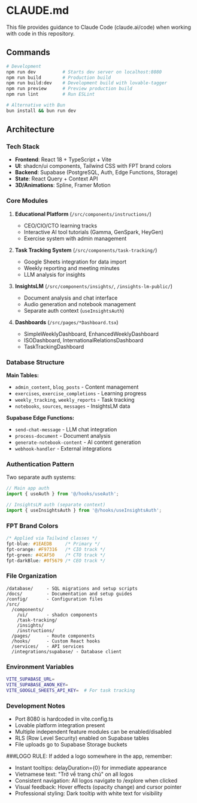 # CLAUDE.md

This file provides guidance to Claude Code (claude.ai/code) when working with code in this repository.

## Commands

```bash
# Development
npm run dev          # Starts dev server on localhost:8080
npm run build        # Production build
npm run build:dev    # Development build with lovable-tagger
npm run preview      # Preview production build
npm run lint         # Run ESLint

# Alternative with Bun
bun install && bun run dev
```

## Architecture

### Tech Stack
- **Frontend**: React 18 + TypeScript + Vite
- **UI**: shadcn/ui components, Tailwind CSS with FPT brand colors
- **Backend**: Supabase (PostgreSQL, Auth, Edge Functions, Storage)
- **State**: React Query + Context API
- **3D/Animations**: Spline, Framer Motion

### Core Modules

1. **Educational Platform** (`/src/components/instructions/`)
   - CEO/CIO/CTO learning tracks
   - Interactive AI tool tutorials (Gamma, GenSpark, HeyGen)
   - Exercise system with admin management

2. **Task Tracking System** (`/src/components/task-tracking/`)
   - Google Sheets integration for data import
   - Weekly reporting and meeting minutes
   - LLM analysis for insights

3. **InsightsLM** (`/src/components/insights/`, `/insights-lm-public/`)
   - Document analysis and chat interface
   - Audio generation and notebook management
   - Separate auth context (`useInsightsAuth`)

4. **Dashboards** (`/src/pages/*Dashboard.tsx`)
   - SimpleWeeklyDashboard, EnhancedWeeklyDashboard
   - ISODashboard, InternationalRelationsDashboard
   - TaskTrackingDashboard

### Database Structure

**Main Tables:**
- `admin_content`, `blog_posts` - Content management
- `exercises`, `exercise_completions` - Learning progress
- `weekly_tracking`, `weekly_reports` - Task tracking
- `notebooks`, `sources`, `messages` - InsightsLM data

**Supabase Edge Functions:**
- `send-chat-message` - LLM chat integration
- `process-document` - Document analysis
- `generate-notebook-content` - AI content generation
- `webhook-handler` - External integrations

### Authentication Pattern

Two separate auth systems:
```typescript
// Main app auth
import { useAuth } from '@/hooks/useAuth';

// InsightsLM auth (separate context)
import { useInsightsAuth } from '@/hooks/useInsightsAuth';
```

### FPT Brand Colors

```css
/* Applied via Tailwind classes */
fpt-blue: #1EAEDB     /* Primary */
fpt-orange: #F97316   /* CIO track */
fpt-green: #4CAF50    /* CTO track */
fpt-darkBlue: #0f5679 /* CEO track */
```

### File Organization

```
/database/     - SQL migrations and setup scripts
/docs/         - Documentation and setup guides
/config/       - Configuration files
/src/
  /components/
    /ui/       - shadcn components
    /task-tracking/
    /insights/
    /instructions/
  /pages/      - Route components
  /hooks/      - Custom React hooks
  /services/   - API services
  /integrations/supabase/ - Database client
```

### Environment Variables

```bash
VITE_SUPABASE_URL=
VITE_SUPABASE_ANON_KEY=
VITE_GOOGLE_SHEETS_API_KEY=  # For task tracking
```

### Development Notes

- Port 8080 is hardcoded in vite.config.ts
- Lovable platform integration present
- Multiple independent feature modules can be enabled/disabled
- RLS (Row Level Security) enabled on Supabase tables
- File uploads go to Supabase Storage buckets

###LOGO RULE: If added a logo somewhere in the app, remember: 
 - Instant tooltips: delayDuration={0} for immediate appearance
  - Vietnamese text: "Trở về trang chủ" on all logos
  - Consistent navigation: All logos navigate to /explore when clicked
  - Visual feedback: Hover effects (opacity change) and cursor pointer
  - Professional styling: Dark tooltip with white text for visibility